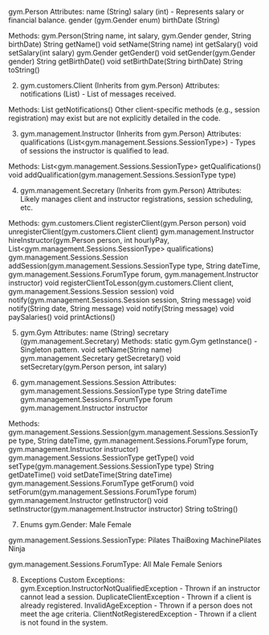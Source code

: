 gym.Person
Attributes:
name (String)
salary (int) - Represents salary or financial balance.
gender (gym.Gender enum)
birthDate (String)

Methods:
gym.Person(String name, int salary, gym.Gender gender, String birthDate)
String getName()
void setName(String name)
  int getSalary()
void setSalary(int salary)
gym.Gender getGender()
void setGender(gym.Gender gender)
String getBirthDate()
void setBirthDate(String birthDate)
String toString()


2. gym.customers.Client (Inherits from gym.Person)
Attributes:
notifications (List<String>) - List of messages received.

Methods:
List<String> getNotifications()
Other client-specific methods (e.g., session registration) may exist but are not explicitly detailed in the code.


3. gym.management.Instructor (Inherits from gym.Person)
Attributes:
qualifications (List<gym.management.Sessions.SessionType>) - Types of sessions the instructor is qualified to lead.

Methods:
List<gym.management.Sessions.SessionType> getQualifications()
void addQualification(gym.management.Sessions.SessionType type)


4. gym.management.Secretary (Inherits from gym.Person)
Attributes:
Likely manages client and instructor registrations, session scheduling, etc.

Methods:
gym.customers.Client registerClient(gym.Person person)
void unregisterClient(gym.customers.Client client)
gym.management.Instructor hireInstructor(gym.Person person, int hourlyPay, List<gym.management.Sessions.SessionType> qualifications)
gym.management.Sessions.Session addSession(gym.management.Sessions.SessionType type, String dateTime, gym.management.Sessions.ForumType forum, gym.management.Instructor instructor)
void registerClientToLesson(gym.customers.Client client, gym.management.Sessions.Session session)
void notify(gym.management.Sessions.Session session, String message)
void notify(String date, String message)
void notify(String message)
void paySalaries()
void printActions()


5. gym.Gym
Attributes:
name (String)
secretary (gym.management.Secretary)
Methods:
static gym.Gym getInstance() - Singleton pattern.
void setName(String name)
gym.management.Secretary getSecretary()
void setSecretary(gym.Person person, int salary)


6. gym.management.Sessions.Session
Attributes:
gym.management.Sessions.SessionType type
String dateTime
gym.management.Sessions.ForumType forum
gym.management.Instructor instructor

Methods:
gym.management.Sessions.Session(gym.management.Sessions.SessionType type, String dateTime, gym.management.Sessions.ForumType forum, gym.management.Instructor instructor)
gym.management.Sessions.SessionType getType()
void setType(gym.management.Sessions.SessionType type)
String getDateTime()
void setDateTime(String dateTime)
gym.management.Sessions.ForumType getForum()
void setForum(gym.management.Sessions.ForumType forum)
gym.management.Instructor getInstructor()
void setInstructor(gym.management.Instructor instructor)
String toString()


7. Enums
gym.Gender:
Male
Female

gym.management.Sessions.SessionType:
Pilates
ThaiBoxing
MachinePilates
Ninja

gym.management.Sessions.ForumType:
All
Male
Female
Seniors

8. Exceptions
Custom Exceptions:
gym.Exception.InstructorNotQualifiedException - Thrown if an instructor cannot lead a session.
DuplicateClientException - Thrown if a client is already registered.
InvalidAgeException - Thrown if a person does not meet the age criteria.
ClientNotRegisteredException - Thrown if a client is not found in the system.
